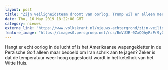 ```yaml
---
layout: post
title: "Zijn veiligheidsteam droomt van oorlog, Trump wil er alleen mee dreigen"
date: Thu, 16 May 2019 18:22:00 GMT
category: nieuws
externe_link: "https://www.volkskrant.nl/nieuws-achtergrond/zijn-veiligheidsteam-droomt-van-oorlog-trump-wil-er-alleen-mee-dreigen~b8fa1815/"
feature_image: "https://images0.persgroep.net/rcs/BmVUJR-0ZxQQhyRzPr9yQx7dM0Y/diocontent/148535320/_crop/1264/425/1953/1955/_fill/320/320?appId=93a17a8fd81db0de025c8abd1cca1279&quality=0.85"
---
```


Hangt er echt oorlog in de lucht of is het Amerikaanse wapengekletter in de Perzische Golf alleen maar bedoeld om Iran schrik aan te jagen? Zeker is dat de temperatuur weer hoog opgestookt wordt in het ketelhok van het Witte Huis.
